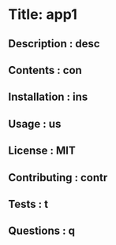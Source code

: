 # Title: app1 
 ## Description : desc 
 ## Contents : con 
  ## Installation : ins 
 ## Usage : us 
 ## License : MIT 
 ## Contributing : contr 
 ## Tests : t 
 ## Questions : q 

